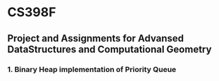 # CS398F
## Project and Assignments for Advansed DataStructures and Computational Geometry
### 1. Binary Heap implementation of Priority Queue
